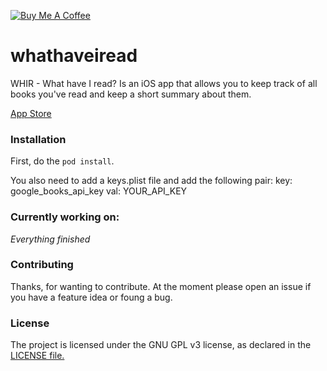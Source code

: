 <a href="https://www.buymeacoffee.com/bcyee" target="_blank"><img src="https://www.buymeacoffee.com/assets/img/custom_images/black_img.png" alt="Buy Me A Coffee" style="height: auto !important;width: auto !important;" ></a>

# whathaveiread
WHIR - What have I read? Is an iOS app that allows you to keep track of all books you've read and keep a short summary about them. 

[App Store](https://itunes.apple.com/us/app/whir/id1368037703?ls=1&mt=8)

### Installation

First, do the `pod install`.

You also need to add a keys.plist file and add the following pair:
key: google_books_api_key
val: YOUR_API_KEY

### Currently working on:

_Everything finished_

### Contributing

Thanks, for wanting to contribute. At the moment please open an issue if you have a feature idea or foung a bug.

### License

The project is licensed under the GNU GPL v3 license, as declared in the [LICENSE file.](LICENSE)
